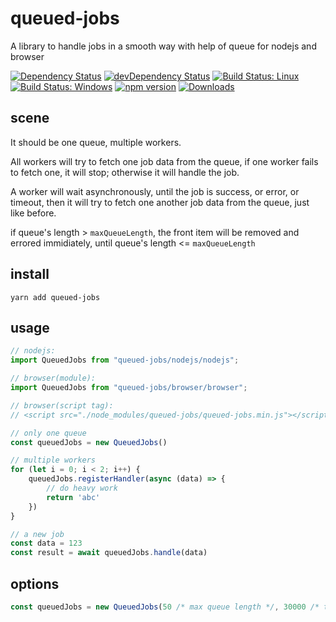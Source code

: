 # queued-jobs

A library to handle jobs in a smooth way with help of queue for nodejs and browser

[![Dependency Status](https://david-dm.org/plantain-00/queued-jobs.svg)](https://david-dm.org/plantain-00/queued-jobs)
[![devDependency Status](https://david-dm.org/plantain-00/queued-jobs/dev-status.svg)](https://david-dm.org/plantain-00/queued-jobs#info=devDependencies)
[![Build Status: Linux](https://travis-ci.org/plantain-00/queued-jobs.svg?branch=master)](https://travis-ci.org/plantain-00/queued-jobs)
[![Build Status: Windows](https://ci.appveyor.com/api/projects/status/github/plantain-00/queued-jobs?branch=master&svg=true)](https://ci.appveyor.com/project/plantain-00/queued-jobs/branch/master)
[![npm version](https://badge.fury.io/js/queued-jobs.svg)](https://badge.fury.io/js/queued-jobs)
[![Downloads](https://img.shields.io/npm/dm/queued-jobs.svg)](https://www.npmjs.com/package/queued-jobs)

## scene

It should be one queue, multiple workers.

All workers will try to fetch one job data from the queue, if one worker fails to fetch one, it will stop; otherwise it will handle the job.

A worker will wait asynchronously, until the job is success, or error, or timeout, then it will try to fetch one another job data from the queue, just like before.

if queue's length > `maxQueueLength`, the front item will be removed and errored immidiately, until queue's length <= `maxQueueLength`

## install

`yarn add queued-jobs`

## usage

```ts
// nodejs:
import QueuedJobs from "queued-jobs/nodejs/nodejs";

// browser(module):
import QueuedJobs from "queued-jobs/browser/browser";

// browser(script tag):
// <script src="./node_modules/queued-jobs/queued-jobs.min.js"></script>

// only one queue
const queuedJobs = new QueuedJobs()

// multiple workers
for (let i = 0; i < 2; i++) {
    queuedJobs.registerHandler(async (data) => {
        // do heavy work
        return 'abc'
    })
}

// a new job
const data = 123
const result = await queuedJobs.handle(data)
```

## options

```ts
const queuedJobs = new QueuedJobs(50 /* max queue length */, 30000 /* timeout */)
```
